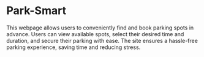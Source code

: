 # Park-Smart
This webpage allows users to conveniently find and book parking spots in advance. Users can view available spots, select their desired time and duration, and secure their parking with ease. The site ensures a hassle-free parking experience, saving time and reducing stress.
